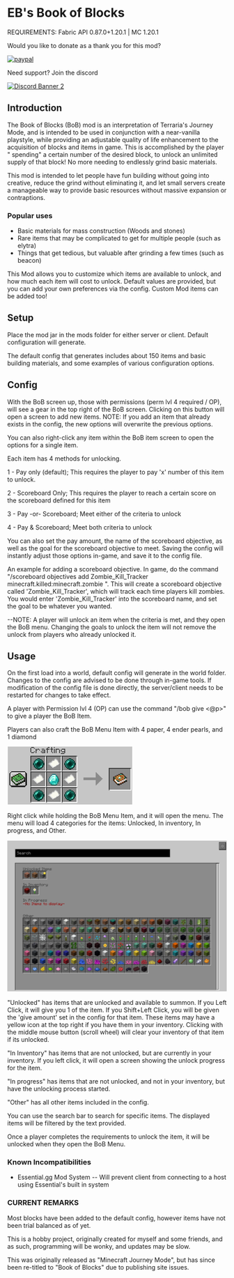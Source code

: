 # EB's Book of Blocks

REQUIREMENTS: Fabric API 0.87.0+1.20.1 | MC 1.20.1

Would you like to donate as a thank you for this mod?

[![paypal](https://www.paypalobjects.com/en_US/i/btn/btn_donate_LG.gif)](https://www.paypal.com/cgi-bin/webscr?cmd=_s-xclick&hosted_button_id=Y8VAGKEDWKDGQ)

Need support? Join the discord

[![Discord Banner 2](https://discordapp.com/api/guilds/965017631855902810/widget.png?style=banner2)](https://discord.gg/KJZyqpJf3T)

## Introduction

The Book of Blocks (BoB) mod is an interpretation of Terraria's Journey Mode, and is intended to be used in conjunction with a near-vanilla playstyle, while providing an adjustable
quality of life enhancement to the acquisition of blocks and items in game. This is accomplished by the player "
spending" a certain number of the desired block, to unlock an unlimited supply of that block! No more needing to
endlessly grind basic materials.

This mod is intended to let people have fun building without going into creative, reduce the grind without eliminating
it, and let small servers create a manageable way to provide basic resources without massive expansion or contraptions.

### Popular uses

* Basic materials for mass construction (Woods and stones)
* Rare items that may be complicated to get for multiple people (such as elytra)
* Things that get tedious, but valuable after grinding a few times (such as beacon)

This Mod allows you to customize which items are available to unlock, and how much each item will cost to unlock.
Default values are provided, but you can add your own preferences via the config. Custom Mod items can be added too! 

## Setup

Place the mod jar in the mods folder for either server or client. Default configuration will generate.

The default config that generates includes about 150 items and basic building materials, and some examples of various configuration options.

## Config
With the BoB screen up, those with permissions (perm lvl 4 required / OP), will see a gear in the top right of the BoB screen.
Clicking on this button will open a screen to add new items. NOTE: If you add an item that already exists in the config, the new options will overwrite the previous options.

You can also right-click any item within the BoB item screen to open the options for a single item.

Each item has 4 methods for unlocking. 

1 - Pay only (default); This requires the player to pay 'x' number of this item to unlock. 

2 - Scoreboard Only; This requires the player to reach a certain score on the scoreboard defined for this item

3 - Pay -or- Scoreboard; Meet either of the criteria to unlock

4 - Pay & Scoreboard; Meet both criteria to unlock

You can also set the pay amount, the name of the scoreboard objective, as well as the goal for the scoreboard objective to meet.
Saving the config will instantly adjust those options in-game, and save it to the config file.

An example for adding a scoreboard objective. In game, do the command "/scoreboard objectives add Zombie_Kill_Tracker minecraft.killed:minecraft.zombie
". This will create a scoreboard objective called 'Zombie_Kill_Tracker', which will track each time players kill zombies. You would enter 'Zombie_Kill_Tracker' into the scoreboard name, and set the goal to be whatever you wanted.

--NOTE: A player will unlock an item when the criteria is met, and they open the BoB menu. Changing the goals to unlock the item will not remove the unlock from players who already unlocked it.

## Usage

On the first load into a world, default config will generate in the world folder. Changes to the config are advised to be done through in-game tools. If modification of the config file is done directly, the server/client needs to be restarted for changes to take effect.

A player with Permission lvl 4 (OP) can use the command "/bob give <@p>" to give a player the BoB Item.

Players can also craft the BoB Menu Item with 4 paper, 4 ender pearls, and 1 diamond

<img src="https://github.com/eternalfragment/mcbookofblocks/blob/master/src/main/resources/imgs/bob_recipe.png">

Right click while holding the BoB Menu Item, and it will open the menu. The menu will load 4 categories for the items: Unlocked, In inventory, In progress, and Other.

<img src="https://github.com/eternalfragment/mcbookofblocks/blob/master/src/main/resources/imgs/bob_gui.png">

"Unlocked" has items that are unlocked and available to summon. If you Left Click, it will give you 1 of the item. If you Shift+Left Click, you will be given the 'give amount' set in the config for that item. These items may have a yellow icon at the top right if you have them in your inventory. Clicking with the middle mouse button (scroll wheel) will clear your inventory of that item if its unlocked.

"In Inventory" has items that are not unlocked, but are currently in your inventory. If you left click, it will open a screen showing the unlock progress for the item.

"In progress" has items that are not unlocked, and not in your inventory, but have the unlocking process started. 

"Other" has all other items included in the config.

You can use the search bar to search for specific items. The displayed items will be filtered by the text provided.

Once a player completes the requirements to unlock the item, it will be unlocked when they open the BoB Menu.


### Known Incompatibilities
* Essential.gg Mod System -- Will prevent client from connecting to a host using Essential's built in system

### CURRENT REMARKS
Most blocks have been added to the default config, however items have not been trial balanced as of yet.

This is a hobby project, originally created for myself and some friends, and as such, programming will be wonky, and updates may be slow.

This was originally released as "Minecraft Journey Mode", but has since been re-titled to "Book of Blocks" due to publishing site issues.